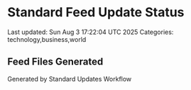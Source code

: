 # Standard Feed Update Status
Last updated: Sun Aug  3 17:22:04 UTC 2025
Categories: technology,business,world

## Feed Files Generated

Generated by Standard Updates Workflow
